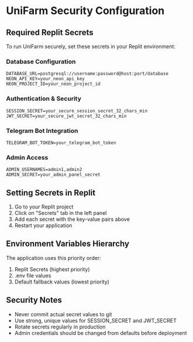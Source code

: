# UniFarm Security Configuration

## Required Replit Secrets

To run UniFarm securely, set these secrets in your Replit environment:

### Database Configuration
```
DATABASE_URL=postgresql://username:password@host:port/database
NEON_API_KEY=your_neon_api_key
NEON_PROJECT_ID=your_neon_project_id
```

### Authentication & Security
```
SESSION_SECRET=your_secure_session_secret_32_chars_min
JWT_SECRET=your_secure_jwt_secret_32_chars_min
```

### Telegram Bot Integration
```
TELEGRAM_BOT_TOKEN=your_telegram_bot_token
```

### Admin Access
```
ADMIN_USERNAMES=admin1,admin2
ADMIN_SECRET=your_admin_panel_secret
```

## Setting Secrets in Replit

1. Go to your Replit project
2. Click on "Secrets" tab in the left panel
3. Add each secret with the key-value pairs above
4. Restart your application

## Environment Variables Hierarchy

The application uses this priority order:
1. Replit Secrets (highest priority)
2. .env file values
3. Default fallback values (lowest priority)

## Security Notes

- Never commit actual secret values to git
- Use strong, unique values for SESSION_SECRET and JWT_SECRET
- Rotate secrets regularly in production
- Admin credentials should be changed from defaults before deployment